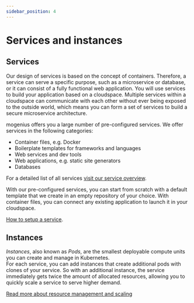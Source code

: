 ```yaml
---
sidebar_position: 4
---
```


# Services and instances

## Services
Our design of services is based on the concept of containers. Therefore, a service can serve a specific purpose, such as a microservice or database, or it can consist of a fully functional web application. You will use services to build your application based on a cloudspace. Multiple services within a cloudspace can communicate with each other without ever being exposed to the outside world, which means you can form a set of services to build a secure microservice architecture.

mogenius offers you a large number of pre-configured services. We offer services in the following categories:

 - Container files, e.g. Docker
 - Boilerplate templates for frameworks and languages
 - Web services and dev tools
 - Web applications, e.g. static site generators
 - Databases

For a detailed list of all services [visit our service overview](./../services/index.md).

With our pre-configured services, you can start from scratch with a default template that we create in an empty repository of your choice. With container files, you can connect any existing application to launch it in your cloudspace.

[How to setup a service](../development/deploying-services.md).

## Instances
*Instances*, also known as *Pods*, are the smallest deployable compute units you can create and manage in Kubernetes.  
For each service, you can add instances that create additional pods with clones of your service. So with an additional instance, the service immediately gets twice the amount of allocated resources, allowing you to quickly scale a service to serve higher demand. 

[Read more about resource management and scaling](./../cloud-management/resource-management.md)